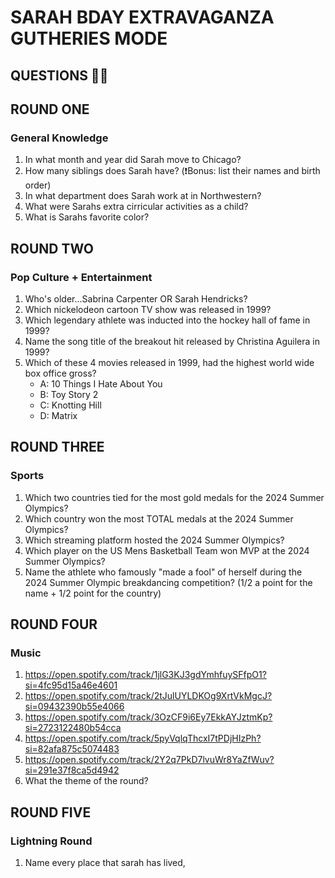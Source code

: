 # SARAH BDAY EXTRAVAGANZA GUTHERIES MODE
## QUESTIONS 🙋‍♀️

## ROUND ONE 
### General Knowledge 

1. In what month and year did Sarah move to Chicago? 
2. How many siblings does Sarah have? (❗️Bonus: list their names and birth order)
3. In what department does Sarah work at in Northwestern? 
4. What were Sarahs extra cirricular activities as a child? 
5. What is Sarahs favorite color?

## ROUND TWO 
### Pop Culture + Entertainment 

1. Who's older...Sabrina Carpenter OR Sarah Hendricks?
2. Which nickelodeon cartoon TV show was released in 1999? 
3. Which legendary athlete was inducted into the hockey hall of fame in 1999? 
4. Name the song title of the breakout hit released by Christina Aguilera in 1999? 
5. Which of these 4 movies released in 1999, had the highest world wide box office gross?
    - A: 10 Things I Hate About You
    - B: Toy Story 2 
    - C: Knotting Hill
    - D: Matrix

## ROUND THREE 
### Sports 

1. Which two countries tied for the most gold medals for the 2024 Summer Olympics?
2. Which country won the most TOTAL medals at the 2024 Summer Olympics? 
3. Which streaming platform hosted the 2024 Summer Olympics? 
4. Which player on the US Mens Basketball Team won MVP at the 2024 Summer Olympics? 
5. Name the athlete who famously "made a fool" of herself during the 2024 Summer Olympic breakdancing competition? (1/2 a point for the name + 1/2 point for the country)

## ROUND FOUR 
### Music 

1. https://open.spotify.com/track/1jlG3KJ3gdYmhfuySFfpO1?si=4fc95d15a46e4601
2. https://open.spotify.com/track/2tJulUYLDKOg9XrtVkMgcJ?si=09432390b55e4066
3. https://open.spotify.com/track/3OzCF9i6Ey7EkkAYJztmKp?si=2723122480b54cca
4. https://open.spotify.com/track/5pyVqlqThcxI7tPDjHIzPh?si=82afa875c5074483
5. https://open.spotify.com/track/2Y2q7PkD7lvuWr8YaZfWuv?si=291e37f8ca5d4942
6. What the theme of the round? 

## ROUND FIVE 
### Lightning Round 

1. Name every place that sarah has lived, 
